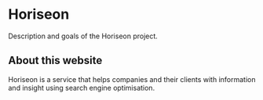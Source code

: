 # Horiseon

Description and goals of the Horiseon project.

## About this website

Horiseon is a service that helps companies and their clients with information and insight using search engine optimisation.

